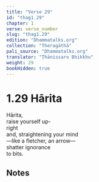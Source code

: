 ```yaml
---
title: "Verse 29"
id: "thag1.29"
chapter: 1
verse: verse_number
slug: "thag1.29"
edition: "Dhammatalks.org"
collection: "Theragāthā"
pali_source: "Dhammatalks.org"
translator: "Ṭhānissaro Bhikkhu"
weight: 29
bookHidden: true
---
```


# 1.29 Hārita

Hārita,  
raise yourself up-  
right  
and, straightening your mind  
—like a fletcher, an arrow—  
shatter ignorance  
to bits.  

## Notes
